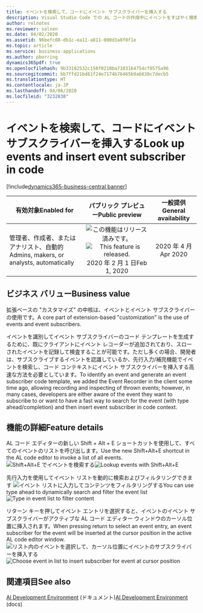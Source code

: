 ```yaml
---
title: イベントを検索して、コードにイベント サブスクライバーを挿入する
description: Visual Studio Code での AL コードの作成中にイベントをすばやく検索し、選択したイベントに対するイベント サブスクライバーをコードに挿入します。
author: relnotes
ms.reviewer: solsen
ms.date: 04/02/2020
ms.assetid: 96befc08-db1c-ea11-a811-000d3a8f0f1e
ms.topic: article
ms.service: business-applications
ms.author: pborring
dynamics365pdf: true
ms.openlocfilehash: 9b33182532c150f0210ba7103164754cf0575a96
ms.sourcegitcommit: bb7ffd21bd61f24e7174b76465b9a6630c7decb5
ms.translationtype: HT
ms.contentlocale: ja-JP
ms.lasthandoff: 04/06/2020
ms.locfileid: "3232838"
---
```

# <a name="look-up-events-and-insert-event-subscriber-in-code"></a><span data-ttu-id="08032-103">イベントを検索して、コードにイベント サブスクライバーを挿入する</span><span class="sxs-lookup"><span data-stu-id="08032-103">Look up events and insert event subscriber in code</span></span>
[!include[dynamics365-business-central banner](../includes/dynamics365-business-central.md)]

| <span data-ttu-id="08032-104">有効対象</span><span class="sxs-lookup"><span data-stu-id="08032-104">Enabled for</span></span>    |  <span data-ttu-id="08032-105">パブリック プレビュー</span><span class="sxs-lookup"><span data-stu-id="08032-105">Public preview</span></span> | <span data-ttu-id="08032-106">一般提供</span><span class="sxs-lookup"><span data-stu-id="08032-106">General availability</span></span> | 
| ---------- | :----------: |:----------: |
|<span data-ttu-id="08032-107">管理者、作成者、またはアナリスト、自動的</span><span class="sxs-lookup"><span data-stu-id="08032-107">Admins, makers, or analysts, automatically</span></span>|<span data-ttu-id="08032-108">![この機能はリリース済みです。](/dynamics365-release-plan/media/green-checkmark.png "この機能はリリース済みです。")</span><span class="sxs-lookup"><span data-stu-id="08032-108">![This feature is released.](/dynamics365-release-plan/media/green-checkmark.png "This feature is released.")</span></span> <span data-ttu-id="08032-109">2020 年 2 月 1 日</span><span class="sxs-lookup"><span data-stu-id="08032-109">Feb 1, 2020</span></span>| <span data-ttu-id="08032-110">2020 年 4 月</span><span class="sxs-lookup"><span data-stu-id="08032-110">Apr 2020</span></span>|


## <a name="business-value"></a><span data-ttu-id="08032-111">ビジネス バリュー</span><span class="sxs-lookup"><span data-stu-id="08032-111">Business value</span></span>
<!-- bv start -->
<span data-ttu-id="08032-112">拡張ベースの "カスタマイズ" の中核は、イベントとイベント サブスクライバーの使用です。</span><span class="sxs-lookup"><span data-stu-id="08032-112">A core part of extension-based "customization" is the use of events and event subscribers.</span></span> 

<span data-ttu-id="08032-113">イベントを識別してイベント サブスクライバーのコード テンプレートを生成するために、既にクライアントにイベント レコーダーが追加されており、スローされたイベントを記録して検査することが可能です。ただし多くの場合、開発者は、サブスクライブするイベントを認識しているか、先行入力/補完機能でイベントを検索し、コード コンテキストにイベント サブスクライバーを挿入する高速な方法を必要としています。</span><span class="sxs-lookup"><span data-stu-id="08032-113">To identify an event and generate an event subscriber code template, we added the Event Recorder in the client some time ago, allowing recording and inspecting of thrown events; however, in many cases, developers are either aware of the event they want to subscribe to or want to have a fast way to search for the event (with type ahead/completion) and then insert event subscriber in code context.</span></span>
<!-- bv end -->



## <a name="feature-details"></a><span data-ttu-id="08032-114">機能の詳細</span><span class="sxs-lookup"><span data-stu-id="08032-114">Feature details</span></span>
<!--feature detail start -->
<span data-ttu-id="08032-115">AL コード エディターの新しい Shift + Alt + E ショートカットを使用して、すべてのイベントのリストを呼び出します。</span><span class="sxs-lookup"><span data-stu-id="08032-115">Use the new Shift+Alt+E shortcut in the AL code editor to invoke a list of all events.</span></span> 
<span data-ttu-id="08032-116">![Shift+Alt+E でイベントを検索する](media/event-lookup.png "Shift+Alt+E でイベントを検索する")</span><span class="sxs-lookup"><span data-stu-id="08032-116">![Lookup events with Shift+Alt+E](media/event-lookup.png "Lookup events with Shift+Alt+E")</span></span>

<span data-ttu-id="08032-117">先行入力を使用してイベント リストを動的に検索およびフィルタリングできます ![イベント リストに入力してコンテンツをフィルタリングする](media/event-lookup-type-ahead.png "イベントリストに入力してコンテンツをフィルタリングする")</span><span class="sxs-lookup"><span data-stu-id="08032-117">You can use type ahead to dynamically search and filter the event list ![Type in event list to filter content](media/event-lookup-type-ahead.png "Type in event list to filter content")</span></span>

<span data-ttu-id="08032-118">リターン キーを押してイベント エントリを選択すると、イベントのイベント サブスクライバーがアクティブな AL コード エディター ウィンドウのカーソル位置に挿入されます。</span><span class="sxs-lookup"><span data-stu-id="08032-118">When pressing return to select an event entry, an event subscriber for the event will be inserted at the cursor position in the active AL code editor window.</span></span>
<span data-ttu-id="08032-119">![リスト内のイベントを選択して、カーソル位置にイベントのサブスクライバーを挿入する](media/event-subscriber-insert.png "リスト内のイベントを選択して、カーソル位置にイベントのサブスクライバーを挿入する")</span><span class="sxs-lookup"><span data-stu-id="08032-119">![Choose event in list to insert subscriber for event at cursor position](media/event-subscriber-insert.png "Choose event in list to insert subscriber for event at cursor position")</span></span>
<!--feature detail end -->










## <a name="see-also"></a><span data-ttu-id="08032-120">関連項目</span><span class="sxs-lookup"><span data-stu-id="08032-120">See also</span></span>


<!--docs start-->
<span data-ttu-id="08032-121">[Al Development Environment](https://docs.microsoft.com/dynamics365/business-central/dev-itpro/developer/devenv-reference-overview) (ドキュメント)</span><span class="sxs-lookup"><span data-stu-id="08032-121">[Al Development Environment](https://docs.microsoft.com/dynamics365/business-central/dev-itpro/developer/devenv-reference-overview) (docs)</span></span>
<!--docs end-->

